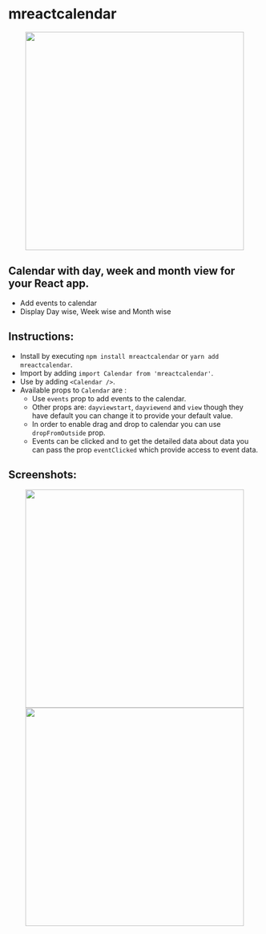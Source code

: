 # mreactcalendar

<div align="center">
  <img width="436" heigth="398" src="https://firebasestorage.googleapis.com/v0/b/mithleshyadavcomnp.appspot.com/o/Screenshot%20from%202020-04-27%2020-06-23%201.png?alt=media&token=eb6099fa-3354-4f0c-accc-bb3c4c8f1a78">
</div>

## Calendar with day, week and month view for your React app.

* Add events to calendar
* Display Day wise, Week wise and Month wise


## Instructions:
* Install by executing `npm install mreactcalendar` or `yarn add mreactcalendar`.
* Import by adding `import Calendar from 'mreactcalendar'`.
* Use by adding `<Calendar />`. 
* Available props to `Calendar` are : 
  * Use `events` prop to add events to the calendar.
  * Other props are: `dayviewstart`, `dayviewend` and `view` though they have default you can change it to provide your default value.
  * In order to enable drag and drop to calendar you can use `dropFromOutside` prop.
  * Events can be clicked and to get the detailed data about data you can pass the prop `eventClicked` which provide access to event data.

## Screenshots: 
  <div align="center">
  <img width="436" heigth="398" src="https://firebasestorage.googleapis.com/v0/b/mithleshyadavcomnp.appspot.com/o/Screenshot%20from%202020-04-27%2020-06-30%201.png?alt=media&token=da4b3ce2-42da-4d1c-b254-a3dbb03ef8ae">
  <br>
  <img width="436" heigth="398" src="https://firebasestorage.googleapis.com/v0/b/mithleshyadavcomnp.appspot.com/o/Screenshot%20from%202020-04-27%2020-06-40%201.png?alt=media&token=f7de3e49-0f89-4fd9-ac02-cae19ab88a67">
</div>
 
